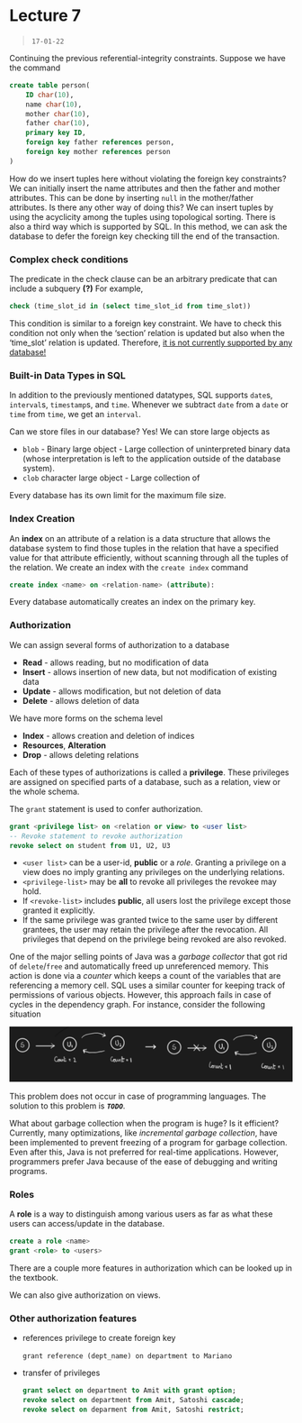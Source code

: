 # Lecture 7

> `17-01-22`

Continuing the previous referential-integrity constraints. Suppose we have the command

```sql
create table person(
	ID char(10),
	name char(10),
	mother char(10),
	father char(10),
	primary key ID,
	foreign key father references person,
	foreign key mother references person
)
```

How do we insert tuples here without violating the foreign key constraints? We can initially insert the name attributes and then the father and mother attributes. This can be done by inserting `null` in the mother/father attributes. Is there any other way of doing this? We can insert tuples by using the acyclicity among the tuples using topological sorting. There is also a third way which is supported by SQL. In this method, we can ask the database to defer the foreign key checking till the end of the transaction. 

### Complex check conditions

The predicate in the check clause can be an arbitrary predicate that can include a subquery **(?)** For example, 

```sql
check (time_slot_id in (select time_slot_id from time_slot))
```

This condition is similar to a foreign key constraint. We have to check this condition not only when the ‘section’ relation is updated but also when the ‘time_slot’ relation is updated. Therefore, <u>it is not currently supported by any database!</u>

### Built-in Data Types in SQL

In addition to the previously mentioned datatypes, SQL supports `date`s, `interval`s, `timestamp`s, and `time`. Whenever we subtract `date` from a `date` or `time` from `time`, we get an `interval`.

Can we store files in our database? Yes! We can store large objects as 

- `blob` - Binary large object - Large collection of uninterpreted binary data (whose interpretation is left to the application outside of the database system).
- `clob` character large object - Large collection of

Every database has its own limit for the maximum file size.

### Index Creation

An **index** on an attribute of a relation is a data structure that allows the database system to find those tuples in the relation that have a specified value for that attribute efficiently, without scanning through all the tuples of the relation. We create an index with the `create index` command 

```sql
create index <name> on <relation-name> (attribute):
```

Every database automatically creates an index on the primary key.

### Authorization

We can assign several forms of authorization to a database

- **Read** - allows reading, but no modification of data
- **Insert** - allows insertion of new data, but not modification of existing data
- **Update** - allows modification, but not deletion of data
- **Delete** - allows deletion of data

We have more forms on the schema level

- **Index** - allows creation and deletion of indices 
- **Resources**, **Alteration**
- **Drop** - allows deleting relations

Each of these types of authorizations is called a **privilege**. These privileges are assigned on specified parts of a database, such as a relation, view or the whole schema. 

The `grant` statement is used to confer authorization.

```sql
grant <privilege list> on <relation or view> to <user list>
-- Revoke statement to revoke authorization
revoke select on student from U1, U2, U3
```

- `<user list>` can be a user-id, **public** or a *role*. Granting a privilege on a view does no imply granting any privileges on the underlying relations. 
- `<privilege-list>` may be **all** to revoke all privileges the revokee may hold.
- If `<revoke-list>` includes **public**, all users lost the privilege except those granted it explicitly. 
- If the same privilege was granted twice to the same user by different grantees, the user may retain the privilege after the revocation. All privileges that depend on the privilege being revoked are also revoked.

One of the major selling points of Java was a *garbage collector* that got rid of `delete`/`free` and automatically freed up unreferenced memory. This action is done via a *counter* which keeps a count of the variables that are referencing a memory cell. SQL uses a similar counter for keeping track of permissions of various objects. However, this approach fails in case of cycles in the dependency graph. For instance, consider the following situation

![image-20220117101819769](assets/image-20220117101819769.png)

This problem does not occur in case of programming languages. The solution to this problem is ***`TODO`***.

What about garbage collection when the program is huge? Is it efficient? Currently, many optimizations, like *incremental garbage collection*, have been implemented to prevent freezing of a program for garbage collection. Even after this, Java is not preferred for real-time applications. However, programmers prefer Java because of the ease of debugging and writing programs.

### Roles

A **role** is a way to distinguish among various users as far as what these users can access/update in the database. 

```sql
create a role <name>
grant <role> to <users>
```

There are a couple more features in authorization which can be looked up in the textbook.

We can also give authorization on views. 

### Other authorization features

- references privilege to create foreign key

  `grant reference (dept_name) on department to Mariano`

- transfer of privileges

  ```sql
  grant select on department to Amit with grant option;
  revoke select on department from Amit, Satoshi cascade;
  revoke select on deparment from Amit, Satoshi restrict;
  ```

  
